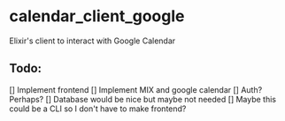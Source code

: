 # calendar_client_google

Elixir's client to interact with Google Calendar 

## Todo:
[] Implement frontend
[] Implement MIX and google calendar 
[] Auth? Perhaps?
[] Database would be nice but maybe not needed
[] Maybe this could be a CLI so I don't have to make frontend?
